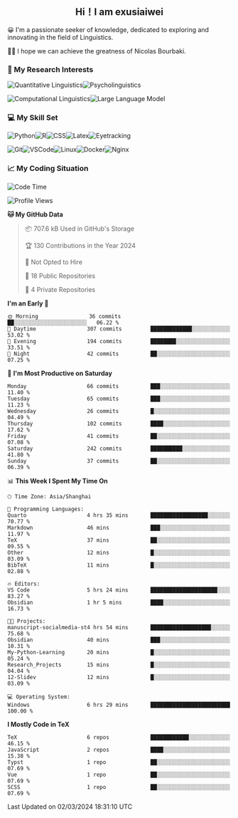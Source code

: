   

## <div align="center">Hi！I am exusiaiwei</div>  

😀 I'm a passionate seeker of knowledge, dedicated to exploring and innovating in the field of Linguistics.

🙋‍♂️ I hope we can achieve the greatness of Nicolas Bourbaki.

### 🔬 My Research Interests  

![Quantitative Linguistics](https://img.shields.io/badge/Quantitative%20Linguistics-%230072CC.svg?&style=for-the-badge&logo=appveyor&logoColor=white)![Psycholinguistics](https://img.shields.io/badge/Psycholinguistics-%2301a3a1.svg?&style=for-the-badge&logo=AWS%20Amplify&logoColor=white)

![Computational Linguistics](https://img.shields.io/badge/Computational%20Linguistics-%231877F2.svg?&style=for-the-badge&logo=Markdown&logoColor=white)![Large Language Model](https://img.shields.io/badge/Large%20Language%20Model-%23F76300.svg?&style=for-the-badge&logo=Android&logoColor=white)

### 💻 My Skill Set

![Python](https://img.shields.io/badge/Python-%2314354C.svg?style=for-the-badge&logo=python&logoColor=white&color=2AB3E3)![R](https://img.shields.io/badge/-R-276DC3?style=for-the-badge&logo=r&logoColor=white)![CSS](https://img.shields.io/badge/-CSS-1572B6?style=for-the-badge&logo=css3&logoColor=white)![Latex](https://img.shields.io/badge/-Latex-008080?style=for-the-badge&logo=latex&logoColor=white)![Eyetracking](https://img.shields.io/badge/Eyetracking-%230078D6?style=for-the-badge&logo=SearXNG&logoColor=#3050FF)

![Git](https://img.shields.io/badge/-Git-F05032?style=for-the-badge&logo=git&logoColor=white)![VSCode](https://img.shields.io/badge/-VSCode-007ACC?style=for-the-badge&logo=visual-studio-code&logoColor=white)![Linux](https://img.shields.io/badge/-Linux-FCC624?style=for-the-badge&logo=linux&logoColor=black)![Docker](https://img.shields.io/badge/-Docker-2496ED?style=for-the-badge&logo=docker&logoColor=white)![Nginx](https://img.shields.io/badge/-Nginx-009639?style=for-the-badge&logo=nginx&logoColor=white)

### 📈 My Coding Situation

<!--START_SECTION:waka-->
![Code Time](http://img.shields.io/badge/Code%20Time-47%20hrs%2027%20mins-blue)

![Profile Views](http://img.shields.io/badge/Profile%20Views-0-blue)

**🐱 My GitHub Data** 

> 📦 707.6 kB Used in GitHub's Storage 
 > 
> 🏆 130 Contributions in the Year 2024
 > 
> 🚫 Not Opted to Hire
 > 
> 📜 18 Public Repositories 
 > 
> 🔑 4 Private Repositories 
 > 
**I'm an Early 🐤** 

```text
🌞 Morning                36 commits          ██░░░░░░░░░░░░░░░░░░░░░░░   06.22 % 
🌆 Daytime                307 commits         █████████████░░░░░░░░░░░░   53.02 % 
🌃 Evening                194 commits         ████████░░░░░░░░░░░░░░░░░   33.51 % 
🌙 Night                  42 commits          ██░░░░░░░░░░░░░░░░░░░░░░░   07.25 % 
```
📅 **I'm Most Productive on Saturday** 

```text
Monday                   66 commits          ███░░░░░░░░░░░░░░░░░░░░░░   11.40 % 
Tuesday                  65 commits          ███░░░░░░░░░░░░░░░░░░░░░░   11.23 % 
Wednesday                26 commits          █░░░░░░░░░░░░░░░░░░░░░░░░   04.49 % 
Thursday                 102 commits         ████░░░░░░░░░░░░░░░░░░░░░   17.62 % 
Friday                   41 commits          ██░░░░░░░░░░░░░░░░░░░░░░░   07.08 % 
Saturday                 242 commits         ██████████░░░░░░░░░░░░░░░   41.80 % 
Sunday                   37 commits          ██░░░░░░░░░░░░░░░░░░░░░░░   06.39 % 
```


📊 **This Week I Spent My Time On** 

```text
🕑︎ Time Zone: Asia/Shanghai

💬 Programming Languages: 
Quarto                   4 hrs 35 mins       ██████████████████░░░░░░░   70.77 % 
Markdown                 46 mins             ███░░░░░░░░░░░░░░░░░░░░░░   11.97 % 
TeX                      37 mins             ██░░░░░░░░░░░░░░░░░░░░░░░   09.55 % 
Other                    12 mins             █░░░░░░░░░░░░░░░░░░░░░░░░   03.09 % 
BibTeX                   11 mins             █░░░░░░░░░░░░░░░░░░░░░░░░   02.88 % 

🔥 Editors: 
VS Code                  5 hrs 24 mins       █████████████████████░░░░   83.27 % 
Obsidian                 1 hr 5 mins         ████░░░░░░░░░░░░░░░░░░░░░   16.73 % 

🐱‍💻 Projects: 
manuscript-socialmedia-st4 hrs 54 mins       ███████████████████░░░░░░   75.68 % 
Obsidian                 40 mins             ███░░░░░░░░░░░░░░░░░░░░░░   10.31 % 
My-Python-Learning       20 mins             █░░░░░░░░░░░░░░░░░░░░░░░░   05.24 % 
Research_Projects        15 mins             █░░░░░░░░░░░░░░░░░░░░░░░░   04.04 % 
12-Slidev                12 mins             █░░░░░░░░░░░░░░░░░░░░░░░░   03.09 % 

💻 Operating System: 
Windows                  6 hrs 29 mins       █████████████████████████   100.00 % 
```

**I Mostly Code in TeX** 

```text
TeX                      6 repos             ████████████░░░░░░░░░░░░░   46.15 % 
JavaScript               2 repos             ████░░░░░░░░░░░░░░░░░░░░░   15.38 % 
Typst                    1 repo              ██░░░░░░░░░░░░░░░░░░░░░░░   07.69 % 
Vue                      1 repo              ██░░░░░░░░░░░░░░░░░░░░░░░   07.69 % 
SCSS                     1 repo              ██░░░░░░░░░░░░░░░░░░░░░░░   07.69 % 
```




 Last Updated on 02/03/2024 18:31:10 UTC
<!--END_SECTION:waka-->
